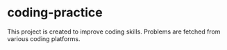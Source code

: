 # coding-practice
This project is created to improve coding skills.
Problems are fetched from various coding platforms.
